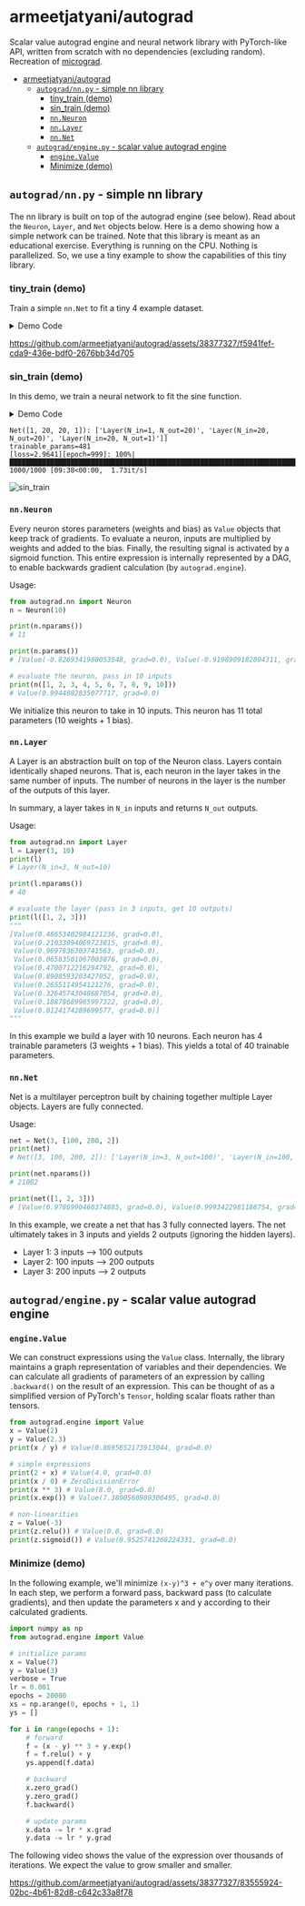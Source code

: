 # armeetjatyani/autograd

Scalar value autograd engine and neural network library with PyTorch-like API, written from scratch with no dependencies (excluding random). Recreation of [micrograd](https://github.com/karpathy/micrograd).

- [armeetjatyani/autograd](#armeetjatyaniautograd)
  - [`autograd/nn.py` - simple nn library](#autogradnnpy---simple-nn-library)
    - [tiny\_train (demo)](#tiny_train-demo)
    - [sin\_train (demo)](#sin_train-demo)
    - [`nn.Neuron`](#nnneuron)
    - [`nn.Layer`](#nnlayer)
    - [`nn.Net`](#nnnet)
  - [`autograd/engine.py` - scalar value autograd engine](#autogradenginepy---scalar-value-autograd-engine)
    - [`engine.Value`](#enginevalue)
    - [Minimize (demo)](#minimize-demo)

## `autograd/nn.py` - simple nn library

The nn library is built on top of the autograd engine (see below). Read about the `Neuron`, `Layer`, and `Net` objects below. Here is a demo showing how a simple network can be trained. Note that this library is meant as an educational exercise. Everything is running on the CPU. Nothing is parallelized. So, we use a tiny example to show the capabilities of this tiny library.

### tiny_train (demo)

Train a simple `nn.Net` to fit a tiny 4 example dataset.

<details>
<summary>Demo Code</summary>

```python
from autograd.engine import Value
import autograd.nn as nn
import tqdm

X = [[1, 2, 3], [2, 3, 4], [-3, 4, -2.3], [-5, 6, -2]]
y = [0, 1, 0, 1]

# construct model
model = nn.Net(3, [10, 1])
print(model)
print(f"trainable_params={model.nparams()}")

lr = 0.01
epochs = 5000

pbar = tqdm.trange(1, epochs + 1, desc="[loss: xxxxxx]")
for epoch in pbar:
    loss = 0
    # forward
    for x, yi in zip(X, y):
        loss += (model(x) - yi) ** 2
    pbar.set_description(f"[loss={str(loss.data)[:6]}][epoch={epoch}]")
    # backward
    model.zero_grad()
    loss.backward()

    # update params
    # does same thing as model.step(lr)
    for p in model.params():
        p.data -= lr * p.grad

print("y_actual:", y)
print("y_pred(class):",[round(model(x).data) for x in X])
print("y_pred:", [model(x).data for x in X])
```

</details>

https://github.com/armeetjatyani/autograd/assets/38377327/f5941fef-cda9-436e-bdf0-2676bb34d705

### sin_train (demo)

In this demo, we train a neural network to fit the sine function.

<details>
<summary>Demo Code</summary>



```python
from autograd.engine import Value
import autograd.nn as nn

"""
generate a dataset for the target function
f(x) = sin(x) + noise
"""
noise = lambda: random.uniform(-0.1, 0.1)
f = lambda x: math.sin(x[0])
X = [[random.uniform(-2 * math.pi, 2 * math.pi)] for i in range(50)]
y = [f(x) + noise() for x in X]

# construct model
model = nn.Net(1, [20, 20, 1])
print(model)
print(f"trainable_params={model.nparams()}")

lr = 0.001
epochs = 500

pbar = tqdm.trange(1, epochs + 1, desc="[loss: xxxxxx]")
for epoch in pbar:
    # forward
    loss = 0
    for x, yi in zip(X, y):
        loss += (model(x) - yi) ** 2
    pbar.set_description(f"[loss={str(loss.data)[:6]}][epoch={epoch}]")

    # backward
    model.zero_grad()
    loss.backward()

    # update params
    model.step(lr)

plt.figure()
X_true = list(np.linspace(-2 * math.pi, 2 * math.pi, 100))
y_true = [math.sin(x) for x in X_true]
plt.plot(X_true, y_true, label="actual", c="gray")
plt.scatter(X_true, [model([x]) for x in X_true], label="predicted")
plt.show()
```

</details>

```
Net([1, 20, 20, 1]): ['Layer(N_in=1, N_out=20)', 'Layer(N_in=20, N_out=20)', 'Layer(N_in=20, N_out=1)']]
trainable_params=481
[loss=2.9641][epoch=999]: 100%|███████████████████████████████████████████████████████████████████████████████████| 1000/1000 [09:38<00:00,  1.73it/s]
```
![sin_train](https://github.com/armeetjatyani/autograd/assets/38377327/7c5f87b1-6b66-4dd7-b472-fa99127b38bb)



### `nn.Neuron`

Every neuron stores parameters (weights and bias) as `Value` objects that keep track of gradients. To evaluate a neuron, inputs are multiplied by weights and added to the bias. Finally, the resulting signal is activated by a sigmoid function. This entire expression is internally represented by a DAG, to enable backwards gradient calculation (by `autograd.engine`).

Usage:

```python
from autograd.nn import Neuron
n = Neuron(10)

print(n.nparams())
# 11

print(n.params())
# [Value(-0.8269341980053548, grad=0.0), Value(-0.9198909182804311, grad=0.0), Value(0.23878371951669064, grad=0.0), Value(-0.9616815732362081, grad=0.0), Value(0.7005652557465922, grad=0.0), Value(-0.34538779319877766, grad=0.0), Value(0.8949940702869532, grad=0.0), Value(-0.9398044368005902, grad=0.0), Value(0.009769044293206797, grad=0.0), Value(0.03367950339845449, grad=0.0), Value(0.0, grad=0.0)]

# evaluate the neuron, pass in 10 inputs
print(n([1, 2, 3, 4, 5, 6, 7, 8, 9, 10]))
# Value(0.9944882835077717, grad=0.0)
```

We initialize this neuron to take in 10 inputs. This neuron has 11 total parameters (10 weights + 1 bias).

### `nn.Layer`

A Layer is an abstraction built on top of the Neuron class. Layers contain identically shaped neurons. That is, each neuron in the layer takes in the same number of inputs. The number of neurons in the layer is the number of the outputs of this layer.

In summary, a layer takes in `N_in` inputs and returns `N_out` outputs.

Usage:

```python
from autograd.nn import Layer
l = Layer(3, 10)
print(l)
# Layer(N_in=3, N_out=10)

print(l.nparams())
# 40

# evaluate the layer (pass in 3 inputs, get 10 outputs)
print(l([1, 2, 3]))
"""
[Value(0.48653402984121236, grad=0.0),
 Value(0.21033094069723815, grad=0.0),
 Value(0.9697836303741563, grad=0.0),
 Value(0.06583501067003876, grad=0.0),
 Value(0.4700712216294792, grad=0.0),
 Value(0.8908593203427052, grad=0.0),
 Value(0.2655114954121276, grad=0.0),
 Value(0.32645743048687054, grad=0.0),
 Value(0.18878689965997322, grad=0.0),
 Value(0.8124174289699577, grad=0.0)]
"""
```

In this example we build a layer with 10 neurons. Each neuron has 4 trainable parameters (3 weights + 1 bias). This yields a total of 40 trainable parameters.

### `nn.Net`

Net is a multilayer perceptron built by chaining together multiple Layer objects. Layers are fully connected.

Usage:

```python
net = Net(3, [100, 200, 2])
print(net)
# Net([3, 100, 200, 2]): ['Layer(N_in=3, N_out=100)', 'Layer(N_in=100, N_out=200)', 'Layer(N_in=200, N_out=2)']]

print(net.nparams())
# 21002

print(net([1, 2, 3]))
# [Value(0.9786990460374885, grad=0.0), Value(0.9993422981186754, grad=0.0)]
```

In this example, we create a net that has 3 fully connected layers. The net ultimately takes in 3 inputs and yields 2 outputs (ignoring the hidden layers).

- Layer 1: 3 inputs --> 100 outputs
- Layer 2: 100 inputs --> 200 outputs
- Layer 3: 200 inputs --> 2 outputs

## `autograd/engine.py` - scalar value autograd engine

### `engine.Value`

We can construct expressions using the `Value` class. Internally, the library maintains a graph representation of variables and their dependencies. We can calculate all gradients of parameters of an expression by calling `.backward()` on the result of an expression. This can be thought of as a simplified version of PyTorch's `Tensor`, holding scalar floats rather than tensors.

```python
from autograd.engine import Value
x = Value(2)
y = Value(2.3)
print(x / y) # Value(0.8695652173913044, grad=0.0)

# simple expressions
print(2 + x) # Value(4.0, grad=0.0)
print(x / 0) # ZeroDivisionError
print(x ** 3) # Value(8.0, grad=0.0)
print(x.exp()) # Value(7.3890560989306495, grad=0.0)

# non-linearities
z = Value(-3)
print(z.relu()) # Value(0.0, grad=0.0)
print(z.sigmoid()) # Value(0.9525741268224331, grad=0.0)
```

### Minimize (demo)

In the following example, we'll minimize `(x-y)^3 + e^y` over many iterations. In each step, we perform a forward pass, backward pass (to calculate gradients), and then update the parameters x and y according to their calculated gradients.

```python
import numpy as np
from autograd.engine import Value

# initialize params
x = Value(7)
y = Value(3)
verbose = True
lr = 0.001
epochs = 20000
xs = np.arange(0, epochs + 1, 1)
ys = []

for i in range(epochs + 1):
    # forward
    f = (x - y) ** 3 + y.exp()
    f = f.relu() + y
    ys.append(f.data)

    # backward
    x.zero_grad()
    y.zero_grad()
    f.backward()

    # update params
    x.data -= lr * x.grad
    y.data -= lr * y.grad
```

The following video shows the value of the expression over thousands of iterations. We expect the value to grow smaller and smaller.

https://github.com/armeetjatyani/autograd/assets/38377327/83555924-02bc-4b61-82d8-c642c33a8f78
